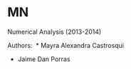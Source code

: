 # MN
Numerical Analysis (2013-2014)


Authors: 
  * Mayra Alexandra Castrosqui 
  * Jaime Dan Porras
